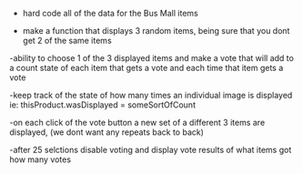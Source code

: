 - hard code all of the data for the Bus Mall items 

- make a function that displays 3 random items, being sure that you dont get 2 of the same items 

-ability to choose 1 of the 3 displayed items and make a vote that will add to a count state of each item that gets a vote and each time that item gets a vote

-keep track of the state of how many times an individual image is displayed ie: thisProduct.wasDisplayed = someSortOfCount

-on each click of the vote button a new set of a different 3 items are displayed, (we dont want any repeats back to back)

-after 25 selctions disable voting and display vote results of what items got how many votes

